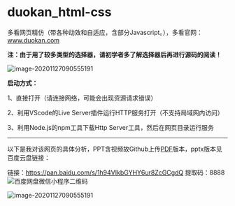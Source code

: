 # duokan_html-css
多看网页精仿（带各种动效和自适应，含部分Javascript。），多看官网： www.duokan.com

**注：由于用了较多类型的选择器，请初学者多了解选择器后再进行源码的阅读！**

![image-20201127090555191](https://s3.ax1x.com/2020/11/27/DDplw9.png)



**启动方式：**

1、直接打开（请连接网络，可能会出现资源请求错误）

2、利用VScode的Live Server插件运行HTTP服务打开（不支持局域网内访问）

3、利用Node.js的npm工具下载Http Server工具，然后在网页目录运行服务

---

以下是我对该网页的具体分析，PPT含视频故Github上传[PDF](https://github.com/windycn/duokan_html-css/blob/main/多看页面分析.pdf)版本，pptx版本见百度云盘链接：

链接：https://pan.baidu.com/s/1h94VIkbGYHY6ur8ZcGCgdQ 
提取码：8888 
![百度网盘微信小程序二维码](https://i.loli.net/2020/11/30/GfUMu48wKEJn9L1.png)

![image-20201127090555191](https://github.com/windycn/duokan_html-css/blob/main/img/PPT-img.png)
